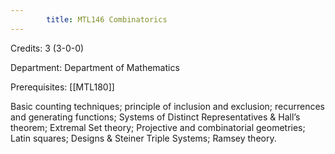 ```yaml
---
        title: MTL146 Combinatorics
---
```

Credits: 3 (3-0-0)

Department: Department of Mathematics

Prerequisites: [[MTL180]]

Basic counting techniques; principle of inclusion and exclusion; recurrences and generating functions; Systems of Distinct Representatives & Hall’s theorem; Extremal Set theory; Projective and combinatorial geometries; Latin squares; Designs & Steiner Triple Systems; Ramsey theory.